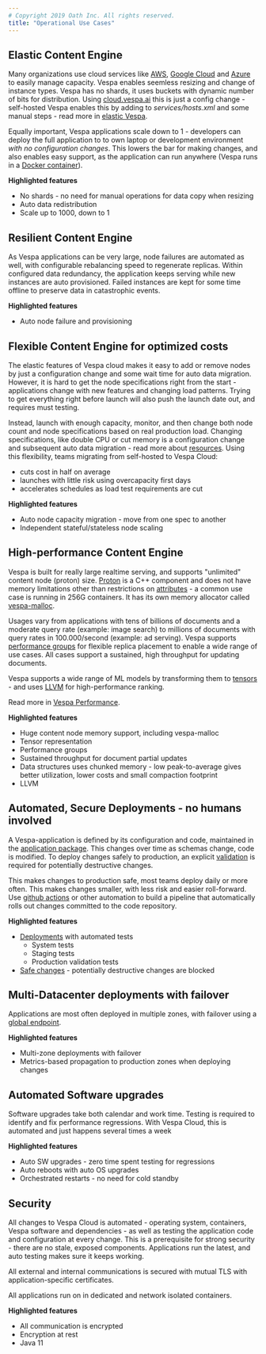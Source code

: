 ```yaml
---
# Copyright 2019 Oath Inc. All rights reserved.
title: "Operational Use Cases"
---
```



## Elastic Content Engine
Many organizations use cloud services like [AWS](https://aws.amazon.com/),
[Google Cloud](https://cloud.google.com/) and [Azure](https://azure.microsoft.com/) to easily manage capacity.
Vespa enables seemless resizing and change of instance types.
Vespa has no shards, it uses buckets with dynamic number of bits for distribution.
Using [cloud.vespa.ai](/) this is just a config change -
self-hosted Vespa enables this by adding to _services/hosts.xml_ and some manual steps -
read more in [elastic Vespa](https://docs.vespa.ai/documentation/elastic-vespa.html).

Equally important, Vespa applications scale down to 1 - developers can deploy the full application to to own laptop or development environment _with no configuration changes_. This lowers the bar for making changes, and also enables easy support, as the application can run anywhere (Vespa runs in a [Docker container](https://www.docker.com/)).

**Highlighted features**
* No shards - no need for manual operations for data copy when resizing
* Auto data redistribution
* Scale up to 1000, down to 1



## Resilient Content Engine
As Vespa applications can be very large, node failures are automated as well,
with configurable rebalancing speed to regenerate replicas.
Within configured data redundancy, the application keeps serving while new instances are auto provisioned.
Failed instances are kept for some time offline to preserve data in catastrophic events.

**Highlighted features**
* Auto node failure and provisioning



## Flexible Content Engine for optimized costs
The elastic features of Vespa cloud makes it easy to add or remove nodes by just a configuration change and some wait time for auto data migration.
However, it is hard to get the node specifications right from the start -
applications change with new features and changing load patterns.
Trying to get everything right before launch will also push the launch date out,
and requires must testing.

Instead, launch with enough capacity, monitor, and then change both node count and node specifications
based on real production load.
Changing specifications, like double CPU or cut memory is a configuration change and subsequent auto data migration - read more about [resources](/reference/services-hosted#resources).
Using this flexibility, teams migrating from self-hosted to Vespa Cloud:
* cuts cost in half on average
* launches with little risk using overcapacity first days
* accelerates schedules as load test requirements are cut

**Highlighted features**
* Auto node capacity migration - move from one spec to another
* Independent stateful/stateless node scaling



## High-performance Content Engine
Vespa is built for really large realtime serving, and supports "unlimited" content node (proton) size.
[Proton](https://docs.vespa.ai/documentation/proton.html)  is a C++ component and does not have memory limitations other than restrictions on
[attributes](https://docs.vespa.ai/documentation/attributes.html) - a common use case is running in 256G containers.
It has its own memory allocator called [vespa-malloc](https://github.com/vespa-engine/vespa/tree/master/vespamalloc).

Usages vary from applications with tens of billions of documents and a moderate query rate (example: image search)
to millions of documents with query rates in 100.000/second (example: ad serving).
Vespa supports [performance groups](https://docs.vespa.ai/documentation/elastic-vespa.html#grouped-distribution)
for flexible replica placement to enable a wide range of use cases.
All cases support a sustained, high throughput for updating documents.

Vespa supports a wide range of ML models by transforming them to [tensors](https://docs.vespa.ai/documentation/tensor-intro.html) -
and uses [LLVM](https://llvm.org) for high-performance ranking.

Read more in [Vespa Performance](https://docs.vespa.ai/documentation/performance/).

**Highlighted features**
* Huge content node memory support, including vespa-malloc
* Tensor representation
* Performance groups
* Sustained throughput for document partial updates
* Data structures uses chunked memory - low peak-to-average gives better utilization, lower costs and small compaction footprint
* LLVM



## Automated, Secure Deployments - no humans involved
A Vespa-application is defined by its configuration and code,
maintained in the [application package](https://docs.vespa.ai/documentation/cloudconfig/application-packages.html).
This changes over time as schemas change, code is modified.
To deploy changes safely to production, an explicit [validation](https://docs.vespa.ai/documentation/reference/validation-overrides.html) is required for potentially destructive changes.

This makes changes to production safe, most teams deploy daily or more often.
This makes changes smaller, with less risk and easier roll-forward.
Use [github actions](https://github.com/features/actions) or other automation
to build a pipeline that automatically rolls out changes committed to the code repository.

**Highlighted features**
* [Deployments](/automated-deployments) with automated tests
    * System tests
    * Staging tests
    * Production validation tests
* [Safe changes](https://docs.vespa.ai/documentation/reference/search-definitions-reference.html#modify-search-definitions) -
    potentially destructive changes are blocked



## Multi-Datacenter deployments with failover
Applications are most often deployed in multiple zones,
with failover using a [global endpoint](/reference/deployment#endpoint).

**Highlighted features**
* Multi-zone deployments with failover
* Metrics-based propagation to production zones when deploying changes



## Automated Software upgrades
Software upgrades take both calendar and work time.
Testing is required to identify and fix performance regressions.
With Vespa Cloud, this is automated and just happens several times a week

**Highlighted features**
* Auto SW upgrades - zero time spent testing for regressions
* Auto reboots with auto OS upgrades
* Orchestrated restarts - no need for cold standby



## Security
All changes to Vespa Cloud is automated - 
operating system, containers, Vespa software and dependencies - 
as well as testing the application code and configuration at every change.
This is a prerequisite for strong security - there are no stale, exposed components.
Applications run the latest, and auto testing makes sure it keeps working.

All external and internal communications is secured with mutual TLS with application-specific certificates.

All applications run on in dedicated and network isolated containers.

**Highlighted features**
* All communication is encrypted
* Encryption at rest
* Java 11
